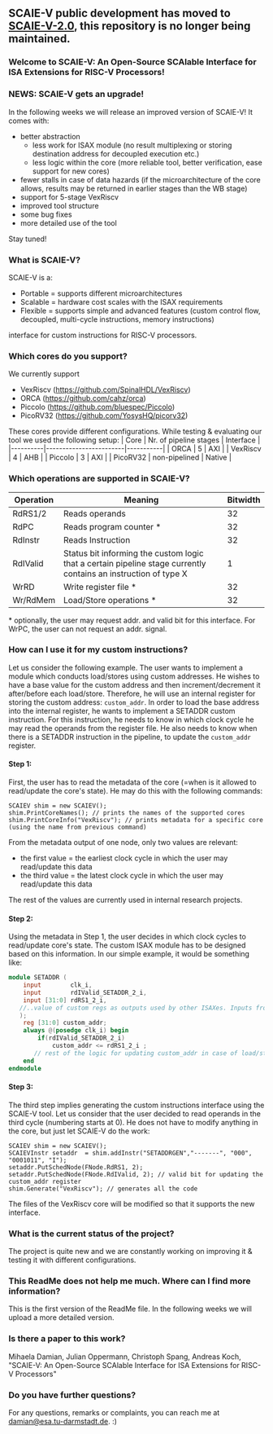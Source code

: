 ## SCAIE-V public development has moved to [SCAIE-V-2.0](https://github.com/esa-tu-darmstadt/SCAIE-V-2.0), this repository is no longer being maintained.

### Welcome to SCAIE-V: An Open-Source SCAlable Interface for ISA Extensions for RISC-V Processors!

### NEWS: SCAIE-V gets an upgrade! 

In the following weeks we will release an improved version of SCAIE-V! It comes with: 
* better abstraction 
    * less work for ISAX module (no result multiplexing or storing destination address for decoupled execution etc.)
    * less logic within the core (more reliable tool, better verification, ease support for new cores)
* fewer stalls in case of data hazards (if the microarchitecture of the core allows, results may be returned in earlier stages than the WB stage)
* support for 5-stage VexRiscv
* improved tool structure
* some bug fixes
* more detailed use of the tool

Stay tuned!

### What is SCAIE-V?
SCAIE-V is a: 
- Portable =  supports different microarchitectures
- Scalable = hardware cost scales with the ISAX requirements
- Flexible = supports simple and advanced features (custom control flow, decoupled, multi-cycle instructions, memory instructions)

interface for custom instructions for RISC-V processors. 

### Which cores do you support?
We currently support
- VexRiscv (https://github.com/SpinalHDL/VexRiscv)
- ORCA (https://github.com/cahz/orca)
- Piccolo (https://github.com/bluespec/Piccolo)
- PicoRV32 (https://github.com/YosysHQ/picorv32)

These cores provide different configurations. While testing & evaluating our tool we used the following setup: 
| Core     | Nr. of pipeline stages | Interface |
|----------|------------------------|-----------|
| ORCA     | 5                      | AXI       |
| VexRiscv | 4                      | AHB       |
| Piccolo  | 3                      | AXI       |
| PicoRV32 | non-pipelined          | Native    |

### Which operations are supported in SCAIE-V? 
| Operation     | Meaning | Bitwidth |
|----------|------------------------|-----------|
| RdRS1/2     | Reads operands | 32       |
| RdPC | Reads program counter *                      | 32       |
| RdInstr  | Reads Instruction                      | 32       |
| RdIValid | Status bit informing the custom logic that a certain pipeline stage currently contains an instruction of type X          | 1    |
| WrRD     | Write register file * | 32       |
| Wr/RdMem     | Load/Store operations * | 32       |

\* optionally, the user may request addr. and valid bit for this interface. For WrPC, the user can not request an addr. signal.

### How can I use it for my custom instructions?
Let us consider the following example. The user wants to implement a module which conducts load/stores using custom addresses. He wishes to have a base value for the custom address and then increment/decrement it after/before each load/store. Therefore, he will use an internal register for storing the custom address: `custom_addr`. In order to load the base address into the internal register, he wants to implement a SETADDR custom instruction. For this instruction, he needs to know in which clock cycle he may read the operands from the register file.  He also needs to know when there is a SETADDR instruction in the pipeline, to update the `custom_addr` register. 

#### Step 1: 
First, the user has to read the metadata of the core (=when is it allowed to read/update the core's state). He may do this with the following commands: 
```
SCAIEV shim = new SCAIEV();
shim.PrintCoreNames(); // prints the names of the supported cores
shim.PrintCoreInfo("VexRiscv"); // prints metadata for a specific core (using the name from previous command)
```
From the metadata output of one node, only two values are relevant:
- the first value = the earliest clock cycle in which the user may read/update this data
- the third value = the latest clock cycle in which the user may read/update this data

The rest of the values are currently used in internal research projects. 

#### Step 2: 
Using the metadata in Step 1, the user decides in which clock cycles to read/update core's state. The custom ISAX module has to be designed based on this information. In our simple example, it would be something like: 
```verilog
module SETADDR (
    input        clk_i,
    input        rdIValid_SETADDR_2_i, 
    input [31:0] rdRS1_2_i, 
   //..value of custom regs as outputs used by other ISAXes. Inputs from other ISAXes to update custom_addr after/before a load/store
   ); 
    reg [31:0] custom_addr; 
    always @(posedge clk_i) begin 
        if(rdIValid_SETADDR_2_i)
            custom_addr <= rdRS1_2_i ;
       // rest of the logic for updating custom_addr in case of load/store ISAXes
    end 
endmodule 
```
#### Step 3: 
The third step implies generating the custom instructions interface using the SCAIE-V tool. Let us consider that the user decided to read operands in the third cycle (numbering starts at 0). He does not have to modify anything in the core, but just let SCAIE-V do the work: 
```
SCAIEV shim = new SCAIEV();
SCAIEVInstr setaddr  = shim.addInstr("SETADDRGEN","-------", "000", "0001011", "I");  
setaddr.PutSchedNode(FNode.RdRS1, 2);  
setaddr.PutSchedNode(FNode.RdIValid, 2); // valid bit for updating the custom_addr register
shim.Generate("VexRiscv"); // generates all the code
```
The files of the VexRiscv core will be modified so that it supports the new interface.

### What is the current status of the project? 
The project is quite new and we are constantly working on improving it & testing it with different configurations. 

### This ReadMe does not help me much. Where can I find more information? 
This is the first version of the ReadMe file. In the following weeks we will upload a more detailed version. 

### Is there a paper to this work? 
Mihaela Damian, Julian Oppermann, Christoph Spang, Andreas Koch, "SCAIE-V: An Open-Source SCAlable Interface for ISA Extensions
for RISC-V Processors"

### Do you have further questions?
For any questions, remarks or complaints, you can reach me at  damian@esa.tu-darmstadt.de. :) 

